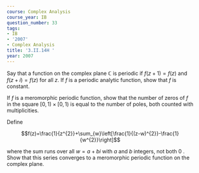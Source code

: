 ```yaml
---
course: Complex Analysis
course_year: IB
question_number: 33
tags:
- IB
- '2007'
- Complex Analysis
title: '3.II.14H '
year: 2007
---
```



Say that a function on the complex plane $\mathbb{C}$ is periodic if $f(z+1)=f(z)$ and $f(z+i)=f(z)$ for all $z$. If $f$ is a periodic analytic function, show that $f$ is constant.

If $f$ is a meromorphic periodic function, show that the number of zeros of $f$ in the square $[0,1) \times[0,1)$ is equal to the number of poles, both counted with multiplicities.

Define

$$f(z)=\frac{1}{z^{2}}+\sum_{w}\left[\frac{1}{(z-w)^{2}}-\frac{1}{w^{2}}\right]$$

where the sum runs over all $w=a+b i$ with $a$ and $b$ integers, not both 0 . Show that this series converges to a meromorphic periodic function on the complex plane.